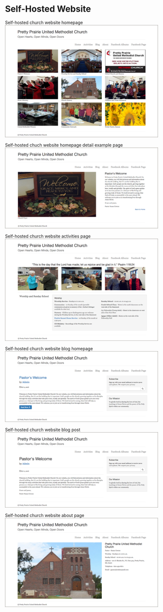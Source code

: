 # Self-Hosted Website

Self-hosted church website homepage
![](images/self-hosted-church-website-homepage.png)

Self-hosted chuch website homepage detail example page
![](images/self-hosted-church-website-homepage-detail-example-page.png)

Self-hosted church website activities page
![](images/self-hosted-church-website-activities-page.png)

Self-hosted church website blog homepage
![](images/self-hosted-church-website-blog-homepage.png)

Self-hosted church website blog post
![](images/self-hosted-church-website-blog-post.png)

Self-hosted church website about page
![](images/self-hosted-church-website-about-page.png)
